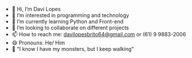 - 👋 Hi, I’m Davi Lopes
- 👀 I’m interested in programming and technology
- 🌱 I’m currently learning Python and Front-end
- 💞️ I’m looking to collaborate on different projects
- 📫 How to reach me: davilopesbrito64@gmail.com or (61) 9 9883-2006
- 😄 Pronouns: He/ Him
- 🐺 "I know I have my monsters, but I keep walking"
